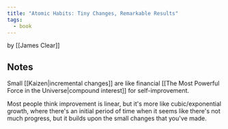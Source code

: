 ```yaml
---
title: "Atomic Habits: Tiny Changes, Remarkable Results"
tags:
  - book
---
```

by [[James Clear]]

## Notes

Small [[Kaizen|incremental changes]] are like financial [[The Most Powerful Force in the Universe|compound interest]] for self-improvement.

Most people think improvement is linear, but it's more like cubic/exponential growth, where there's an initial period of time when it seems like there's not much progress, but it builds upon the small changes that you've made.